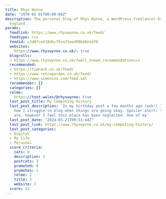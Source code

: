 ```yaml
---
title: Rhys Wynne
date: "1970-01-01T00:00:00Z"
description: The personal blog of Rhys Wynne, a WordPress freelancer based in Newton-le-Willows,
  England.
params:
  feedlink: https://www.rhyswynne.co.uk/feed/
  feedtype: rss
  feedid: c2d8fce410dbc75ce21ee490648e1d70
  websites:
    https://www.rhyswynne.co.uk/: true
  blogrolls:
  - https://www.rhyswynne.co.uk/?well_known_recommendations=1
  recommended:
  - https://timnash.co.uk/feed/
  - https://www.retrogarden.co.uk/feed/
  - https://www.simoncox.com/feed.xml
  recommender: []
  categories: []
  relme:
    https://toot.wales/@rhyswynne: true
  last_post_title: My Computing History
  last_post_description: 'In my birthday post a few months ago (eek!) I mentioned
    how I struggle to blog when things are going okay. Spoiler alert: things still
    are, however I feel this place has been neglected. One of my'
  last_post_date: "2024-05-21T09:51:44Z"
  last_post_link: https://www.rhyswynne.co.uk/my-computing-history/
  last_post_categories:
  - Digital
  - My Life
  - Personal
  score_criteria:
    cats: 0
    description: 3
    postcats: 3
    promoted: 0
    promotes: 1
    relme: 2
    title: 3
    website: 2
  score: 14
---
```

